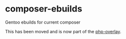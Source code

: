 # composer-ebuilds
Gentoo ebuilds for current composer

This has been moved and is now part of the [php-overlay](https://github.com/gentoo-php-overlay/php-overlay).
